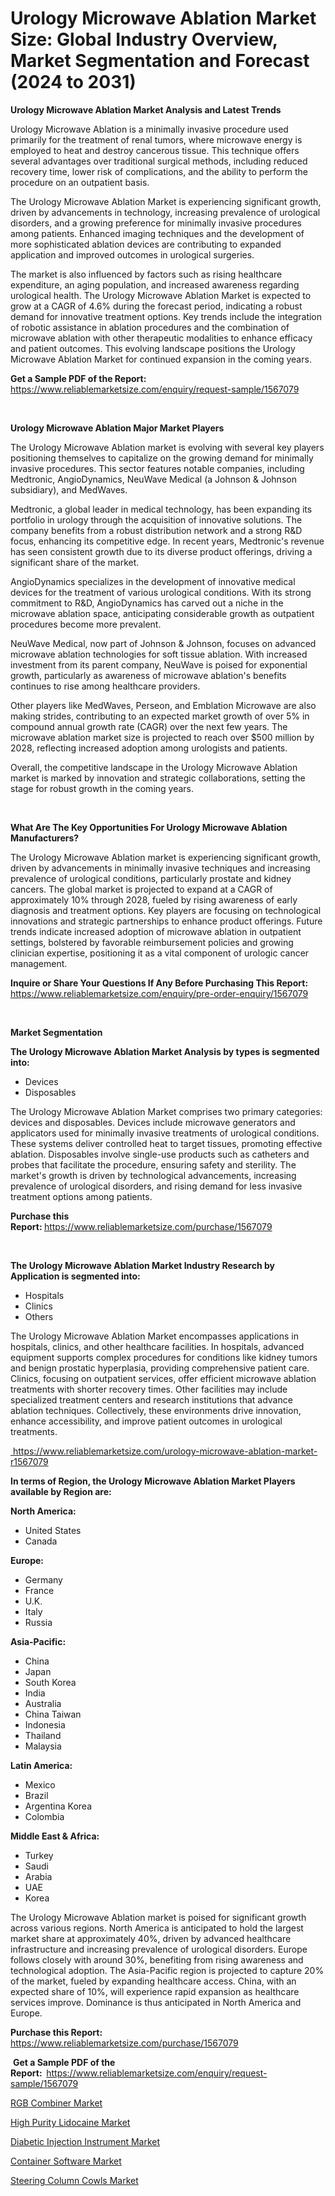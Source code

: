 <p><h1>Urology Microwave Ablation Market Size: Global Industry Overview, Market Segmentation and Forecast (2024 to 2031)</h1></p><p><strong>Urology Microwave Ablation Market Analysis and Latest Trends</strong></p>
<p><p>Urology Microwave Ablation is a minimally invasive procedure used primarily for the treatment of renal tumors, where microwave energy is employed to heat and destroy cancerous tissue. This technique offers several advantages over traditional surgical methods, including reduced recovery time, lower risk of complications, and the ability to perform the procedure on an outpatient basis. </p><p>The Urology Microwave Ablation Market is experiencing significant growth, driven by advancements in technology, increasing prevalence of urological disorders, and a growing preference for minimally invasive procedures among patients. Enhanced imaging techniques and the development of more sophisticated ablation devices are contributing to expanded application and improved outcomes in urological surgeries.</p><p>The market is also influenced by factors such as rising healthcare expenditure, an aging population, and increased awareness regarding urological health. The Urology Microwave Ablation Market is expected to grow at a CAGR of 4.6% during the forecast period, indicating a robust demand for innovative treatment options. Key trends include the integration of robotic assistance in ablation procedures and the combination of microwave ablation with other therapeutic modalities to enhance efficacy and patient outcomes. This evolving landscape positions the Urology Microwave Ablation Market for continued expansion in the coming years.</p></p>
<p><strong>Get a Sample PDF of the Report:&nbsp;</strong> <a href="https://www.reliablemarketsize.com/enquiry/request-sample/1567079">https://www.reliablemarketsize.com/enquiry/request-sample/1567079</a></p>
<p>&nbsp;</p>
<p><strong>Urology Microwave Ablation Major Market Players</strong></p>
<p><p>The Urology Microwave Ablation market is evolving with several key players positioning themselves to capitalize on the growing demand for minimally invasive procedures. This sector features notable companies, including Medtronic, AngioDynamics, NeuWave Medical (a Johnson & Johnson subsidiary), and MedWaves.</p><p>Medtronic, a global leader in medical technology, has been expanding its portfolio in urology through the acquisition of innovative solutions. The company benefits from a robust distribution network and a strong R&D focus, enhancing its competitive edge. In recent years, Medtronic's revenue has seen consistent growth due to its diverse product offerings, driving a significant share of the market.</p><p>AngioDynamics specializes in the development of innovative medical devices for the treatment of various urological conditions. With its strong commitment to R&D, AngioDynamics has carved out a niche in the microwave ablation space, anticipating considerable growth as outpatient procedures become more prevalent.</p><p>NeuWave Medical, now part of Johnson & Johnson, focuses on advanced microwave ablation technologies for soft tissue ablation. With increased investment from its parent company, NeuWave is poised for exponential growth, particularly as awareness of microwave ablation's benefits continues to rise among healthcare providers.</p><p>Other players like MedWaves, Perseon, and Emblation Microwave are also making strides, contributing to an expected market growth of over 5% in compound annual growth rate (CAGR) over the next few years. The microwave ablation market size is projected to reach over $500 million by 2028, reflecting increased adoption among urologists and patients.</p><p>Overall, the competitive landscape in the Urology Microwave Ablation market is marked by innovation and strategic collaborations, setting the stage for robust growth in the coming years.</p></p>
<p>&nbsp;</p>
<p><strong>What Are The Key Opportunities For Urology Microwave Ablation Manufacturers?</strong></p>
<p><p>The Urology Microwave Ablation market is experiencing significant growth, driven by advancements in minimally invasive techniques and increasing prevalence of urological conditions, particularly prostate and kidney cancers. The global market is projected to expand at a CAGR of approximately 10% through 2028, fueled by rising awareness of early diagnosis and treatment options. Key players are focusing on technological innovations and strategic partnerships to enhance product offerings. Future trends indicate increased adoption of microwave ablation in outpatient settings, bolstered by favorable reimbursement policies and growing clinician expertise, positioning it as a vital component of urologic cancer management.</p></p>
<p><strong>Inquire or Share Your Questions If Any Before Purchasing This Report:</strong> <a href="https://www.reliablemarketsize.com/enquiry/pre-order-enquiry/1567079">https://www.reliablemarketsize.com/enquiry/pre-order-enquiry/1567079</a></p>
<p>&nbsp;</p>
<p><strong>Market Segmentation</strong></p>
<p><strong>The Urology Microwave Ablation Market Analysis by types is segmented into:</strong></p>
<p><ul><li>Devices</li><li>Disposables</li></ul></p>
<p><p>The Urology Microwave Ablation Market comprises two primary categories: devices and disposables. Devices include microwave generators and applicators used for minimally invasive treatments of urological conditions. These systems deliver controlled heat to target tissues, promoting effective ablation. Disposables involve single-use products such as catheters and probes that facilitate the procedure, ensuring safety and sterility. The market's growth is driven by technological advancements, increasing prevalence of urological disorders, and rising demand for less invasive treatment options among patients.</p></p>
<p><strong>Purchase this Report:&nbsp;</strong><a href="https://www.reliablemarketsize.com/purchase/1567079">https://www.reliablemarketsize.com/purchase/1567079</a></p>
<p>&nbsp;</p>
<p><strong>The Urology Microwave Ablation Market Industry Research by Application is segmented into:</strong></p>
<p><ul><li>Hospitals</li><li>Clinics</li><li>Others</li></ul></p>
<p><p>The Urology Microwave Ablation Market encompasses applications in hospitals, clinics, and other healthcare facilities. In hospitals, advanced equipment supports complex procedures for conditions like kidney tumors and benign prostatic hyperplasia, providing comprehensive patient care. Clinics, focusing on outpatient services, offer efficient microwave ablation treatments with shorter recovery times. Other facilities may include specialized treatment centers and research institutions that advance ablation techniques. Collectively, these environments drive innovation, enhance accessibility, and improve patient outcomes in urological treatments.</p></p>
<p><a href="https://www.reliablemarketsize.com/urology-microwave-ablation-market-r1567079">&nbsp;https://www.reliablemarketsize.com/urology-microwave-ablation-market-r1567079</a></p>
<p><strong>In terms of Region, the Urology Microwave Ablation Market Players available by Region are:</strong></p>
<p>
    <p> <strong> North America: </strong>
        <ul>
            <li>United States</li>
            <li>Canada</li>
        </ul>
        </p> 
    <p> <strong> Europe: </strong>
        <ul>
            <li>Germany</li>
            <li>France</li>
            <li>U.K.</li>
            <li>Italy</li>
            <li>Russia</li>
        </ul>
        </p> 
    <p> <strong> Asia-Pacific: </strong>
        <ul>
            <li>China</li>
            <li>Japan</li>
            <li>South Korea</li>
            <li>India</li>
            <li>Australia</li>
            <li>China Taiwan</li>
            <li>Indonesia</li>
            <li>Thailand</li>
            <li>Malaysia</li>
        </ul>
        </p> 
    <p> <strong> Latin America: </strong>
        <ul>
            <li>Mexico</li>
            <li>Brazil</li>
            <li>Argentina Korea</li>
            <li>Colombia</li>
        </ul>
        </p> 
    <p> <strong> Middle East & Africa: </strong>
        <ul>
            <li>Turkey</li>
            <li>Saudi</li>
            <li>Arabia</li>
            <li>UAE</li>
            <li>Korea</li>
        </ul>
    </p>
    </p>
<p><p>The Urology Microwave Ablation market is poised for significant growth across various regions. North America is anticipated to hold the largest market share at approximately 40%, driven by advanced healthcare infrastructure and increasing prevalence of urological disorders. Europe follows closely with around 30%, benefiting from rising awareness and technological adoption. The Asia-Pacific region is projected to capture 20% of the market, fueled by expanding healthcare access. China, with an expected share of 10%, will experience rapid expansion as healthcare services improve. Dominance is thus anticipated in North America and Europe.</p></p>
<p><strong>Purchase this Report: </strong><a href="https://www.reliablemarketsize.com/purchase/1567079">https://www.reliablemarketsize.com/purchase/1567079</a></p>
<p>&nbsp;<strong>Get a Sample PDF of the Report:&nbsp;&nbsp;</strong><a href="https://www.reliablemarketsize.com/enquiry/request-sample/1567079">https://www.reliablemarketsize.com/enquiry/request-sample/1567079</a></p>
<p><strong></strong></p>
<p><p><a href="https://www.linkedin.com/pulse/rgb-combiner-market-essentials-key-players-demand-drivers-roi-gyfmf?trackingId=PSPuDAl8Tm%2BkKphs%2F2oi5A%3D%3D">RGB Combiner Market</a></p><p><a href="https://medium.com/@ayamgoreng5458/global-high-purity-lidocaine-market-is-projected-to-grow-at-a-cagr-of-7-1-e9804a0917f7">High Purity Lidocaine Market</a></p><p><a href="https://medium.com/@ayamgoreng5458/market-leaders-and-laggards-global-diabetic-injection-instrument-market-trends-and-forecast-f40069c76a49?postPublishedType=repub">Diabetic Injection Instrument Market</a></p><p><a href="https://issuu.com/reportprime-2/docs/container-software-market-size-2030_1c9984f8edbbed">Container Software Market</a></p><p><a href="https://issuu.com/reportprime-2/docs/steering-column-cowls-market-size-2_ba8aa49460ddb9">Steering Column Cowls Market</a></p></p>